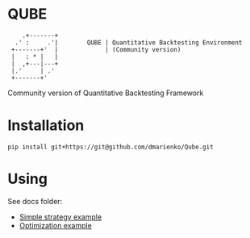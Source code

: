 # QUBE

        .+-------+
      .' :     .'|        QUBE | Quantitative Backtesting Environment
     +-------+'  |             | (Community version) 
     |   : * |   |        
     |  ,+---|---+ 
     |.'     | .' 
     +-------+'

Community version of Quantitative Backtesting Framework

# Installation
```pip install git+https://git@github.com/dmarienko/Qube.git```

# Using 
See docs folder:
- [Simple strategy example](https://github.com/dmarienko/Qube/blob/main/docs/0.0%20Simple%20strategy.ipynb)
-    [Optimization example](https://github.com/dmarienko/Qube/blob/main/docs/1.0%20Backtesting%20with%20optimizations.ipynb)
